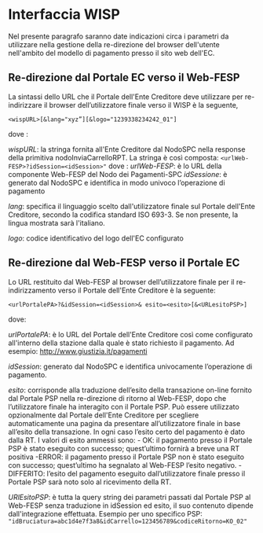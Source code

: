 # Interfaccia WISP

Nel presente paragrafo saranno date indicazioni circa i parametri da utilizzare nella gestione della re-direzione del browser dell'utente nell'ambito del modello di pagamento presso il sito web dell'EC.

## Re-direzione dal Portale EC verso il Web-FESP

La sintassi dello URL che il Portale dell'Ente Creditore deve utilizzare per re-indirizzare il browser dell’utilizzatore finale verso il WISP è la seguente,

`<wispURL>[&lang="xyz”][&logo="1239338234242_01"]`

dove :

*wispURL*:  la stringa fornita all'Ente Creditore dal NodoSPC nella response della primitiva nodoInviaCarrelloRPT. La stringa è così composta:
            `<urlWeb-FESP>?idSession=<idSession>"`
            dove :
                *urlWeb-FESP*:  è lo URL della componente Web-FESP del Nodo dei Pagamenti-SPC
                *idSessione*:   è generato dal NodoSPC e identifica in modo univoco l’operazione di pagamento

*lang*:     specifica il linguaggio scelto dall'utilizzatore finale sul Portale dell'Ente Creditore, secondo la codifica standard ISO 693-3. Se non presente, la lingua mostrata sarà l'italiano.

*logo*: codice identificativo del logo dell'EC configurato

## Re-direzione dal Web-FESP verso il Portale EC

Lo URL restituito dal Web-FESP al browser dell’utilizzatore finale per il re-indirizzamento verso il Portale dell'Ente Creditore è la seguente:

`<urlPortalePA>?&idSession=<idSession>& esito=<esito>[&<URLesitoPSP>]`

dove:

*urlPortalePA*: è lo URL del Portale dell'Ente Creditore così come configurato all'interno della stazione dalla quale è stato richiesto il pagamento. Ad esempio: http://www.giustizia.it/pagamenti

*idSession*:    generato dal NodoSPC e identifica univocamente l’operazione di pagamento.

*esito*:        corrisponde alla traduzione dell’esito della transazione on-line fornito dal Portale PSP nella re-direzione di ritorno al Web-FESP, dopo che l’utilizzatore finale ha interagito con il Portale PSP. Può essere utilizzato opzionalmente dal Portale dell'Ente Creditore per scegliere automaticamente una pagina da presentare all’utilizzatore finale in base all’esito della transazione. In ogni caso l’esito certo del pagamento è dato dalla RT. I valori di esito ammessi sono:
    - OK: il pagamento presso il Portale PSP è stato eseguito con successo; quest’ultimo fornirà a breve una RT positiva
    -ERROR: il pagamento presso il Portale PSP non è stato eseguito con successo; quest’ultimo ha segnalato al Web-FESP l’esito negativo.
    -DIFFERITO: l’esito del pagamento eseguito dall’utilizzatore finale presso il Portale PSP sarà noto solo al ricevimento della RT.

*URlEsitoPSP*:  è tutta la query string dei parametri passati dal Portale PSP al Web-FESP senza traduzione in idSession ed esito, il suo contenuto dipende dall'integrazione effettuata. Esempio per uno specifico PSP:
`"idBruciatura=abc1d4e7f3a8&idCarrello=123456789&codiceRitorno=KO_02"`
